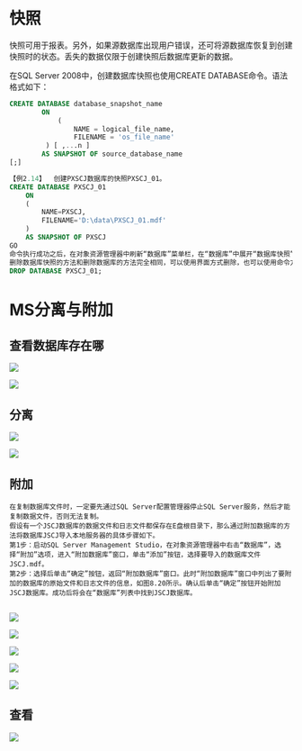 # 快照

快照可用于报表。另外，如果源数据库出现用户错误，还可将源数据库恢复到创建快照时的状态。丢失的数据仅限于创建快照后数据库更新的数据。 

在SQL Server 2008中，创建数据库快照也使用CREATE DATABASE命令。语法格式如下：

```sql
CREATE DATABASE database_snapshot_name 
    	ON 
        	(
        		NAME = logical_file_name,
        		FILENAME = 'os_file_name' 
       	 ) [ ,...n ] 
    	AS SNAPSHOT OF source_database_name
[;]

```

```sql
【例2.14】  创建PXSCJ数据库的快照PXSCJ_01。
CREATE DATABASE PXSCJ_01
	ON
	(
		NAME=PXSCJ,
		FILENAME='D:\data\PXSCJ_01.mdf'
	)
	AS SNAPSHOT OF PXSCJ
GO
命令执行成功之后，在对象资源管理器中刷新“数据库”菜单栏，在“数据库”中展开“数据库快照”，就可以看见刚刚创建的数据库快照PXSCJ_01了。
删除数据库快照的方法和删除数据库的方法完全相同，可以使用界面方式删除，也可以使用命令方式删除，例如，
DROP DATABASE PXSCJ_01;


```







# MS分离与附加

## 查看数据库存在哪

![](https://raw.githubusercontent.com/ZanderZhao/images/master/img2019/20191102231550.png)



![](https://raw.githubusercontent.com/ZanderZhao/images/master/img2019/20191102231607.png)







## 分离

![](https://raw.githubusercontent.com/ZanderZhao/images/master/img2019/20191102231239.png)

![](https://raw.githubusercontent.com/ZanderZhao/images/master/img2019/20191102231317.png)



## 附加

```
在复制数据库文件时，一定要先通过SQL Server配置管理器停止SQL Server服务，然后才能复制数据文件，否则无法复制。
假设有一个JSCJ数据库的数据文件和日志文件都保存在E盘根目录下，那么通过附加数据库的方法将数据库JSCJ导入本地服务器的具体步骤如下。
第1步：启动SQL Server Management Studio，在对象资源管理器中右击“数据库”，选择“附加”选项，进入“附加数据库”窗口，单击“添加”按钮，选择要导入的数据库文件JSCJ.mdf。
第2步：选择后单击“确定”按钮，返回“附加数据库”窗口。此时“附加数据库”窗口中列出了要附加的数据库的原始文件和日志文件的信息，如图8.20所示。确认后单击“确定”按钮开始附加JSCJ数据库。成功后将会在“数据库”列表中找到JSCJ数据库。


```

![](https://raw.githubusercontent.com/ZanderZhao/images/master/img2019/20191223205046.png)











![](https://raw.githubusercontent.com/ZanderZhao/images/master/img2019/20191102231332.png)

![](https://raw.githubusercontent.com/ZanderZhao/images/master/img2019/20191102231344.png)

![](https://raw.githubusercontent.com/ZanderZhao/images/master/img2019/20191102231400.png)



![](https://raw.githubusercontent.com/ZanderZhao/images/master/img2019/20191102231421.png)



## 查看

![](https://raw.githubusercontent.com/ZanderZhao/images/master/img2019/20191102231440.png)























